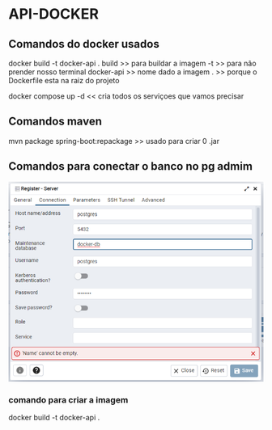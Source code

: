 # API-DOCKER


## Comandos do docker usados

docker build -t docker-api .
build >> para buildar a imagem
-t >> para não prender nosso terminal
docker-api >> nome dado a imagem
. >> porque o Dockerfile esta na raiz do projeto

docker compose up -d  << cria todos os serviçoes que vamos precisar

## Comandos maven



mvn package spring-boot:repackage >> usado para criar 0 .jar


## Comandos para conectar o banco no pg admim

![img.png](img.png)

### comando para criar a imagem
docker build -t docker-api .

